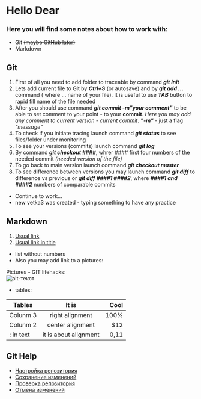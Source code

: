 # Hello Dear
### Here you will find some notes about how to work with:
* Git ~~(maybe GitHub later)~~
* Markdown

## Git
1. First of all you need to add folder to traceable by command **_git init_**
2. Lets add current file to Git by **_Ctrl+S_** (or autosave) and by **_git add ..._** command ( where ... name of your file). It is useful to use **_TAB_** button to rapid fill name of the file needed
3. After you should use command **_git commit -m"your comment"_** to be able to set comment to your point - to your **commit**. *Here you may add any comment to current version - current commit*. **_"-m"_** - just a flag _*"message"*_
4. To check if you initiate tracing launch command  **_git status_** to see files/folder under monitoring
5. To see your versions (commits) launch command  **_git log_**
6. By command  **_git checkout ####_**, whrer #### first four numbers of the needed commit *(needed version of the file)*
7. To go back to main version launch command  **_git checkout master_**
8. To see difference between versions you may launch command **_git diff_** to difference vs previous or **_git diff ####1 ####2_**, where **_####1 and  ####2_** numbers of comparable commits
*  Continue to work...
* new vetka3 was created - typing something to have any practice




## Markdown
1. [Usual link](https://www.google.com)
2. [Usual link in title](https://github.com/sandino/Markdown-Cheatsheet "Markdown instruction")
* list without numbers
* Also you may add link to a pictures:

Pictures - GIT lifehacks:  
![alt-текст](https://static13.tgcnt.ru/posts/_0/41/41e1fa8da554e72980fb7f7254ccaa1d.jpg)

* tables:

Tables       | It is                 | Cool |
| ------------- |:------------------:| -----:|
| Colunm 3     | right alignment    | 100% |
| Colunm 2     | center alignment |   $12 |
| : in text  | it is about alignment         |    0,11

## Git Help
* [Настройка репозитория](https://www.atlassian.com/ru/git/tutorials/setting-up-a-repository "Настройка репозитория")
* [Сохранение изменений](hhttps://www.atlassian.com/ru/git/tutorials/saving-changes "Сохранение изменений")
* [Проверка репозитория](https://www.atlassian.com/ru/git/tutorials/inspecting-a-repository "Проверка репозитория")
* [Отмена изменений](https://www.atlassian.com/ru/git/tutorials/undoing-changes "Отмена изменений")
